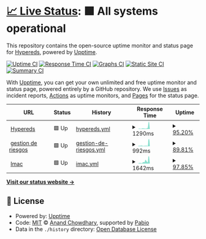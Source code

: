 # [📈 Live Status](https://Hypereds.github.io/upptime): <!--live status--> **🟩 All systems operational**

This repository contains the open-source uptime monitor and status page for [Hypereds](https://hypereds.com/), powered by [Upptime](https://github.com/upptime/upptime).

[![Uptime CI](https://github.com/Hypereds/upptime/workflows/Uptime%20CI/badge.svg)](https://github.com/Hypereds/upptime/actions?query=workflow%3A%22Uptime+CI%22)
[![Response Time CI](https://github.com/Hypereds/upptime/workflows/Response%20Time%20CI/badge.svg)](https://github.com/Hypereds/upptime/actions?query=workflow%3A%22Response+Time+CI%22)
[![Graphs CI](https://github.com/Hypereds/upptime/workflows/Graphs%20CI/badge.svg)](https://github.com/Hypereds/upptime/actions?query=workflow%3A%22Graphs+CI%22)
[![Static Site CI](https://github.com/Hypereds/upptime/workflows/Static%20Site%20CI/badge.svg)](https://github.com/Hypereds/upptime/actions?query=workflow%3A%22Static+Site+CI%22)
[![Summary CI](https://github.com/Hypereds/upptime/workflows/Summary%20CI/badge.svg)](https://github.com/Hypereds/upptime/actions?query=workflow%3A%22Summary+CI%22)

With [Upptime](https://upptime.js.org), you can get your own unlimited and free uptime monitor and status page, powered entirely by a GitHub repository. We use [Issues](https://github.com/Hypereds/upptime/issues) as incident reports, [Actions](https://github.com/Hypereds/upptime/actions) as uptime monitors, and [Pages](https://Hypereds.github.io/upptime) for the status page.

<!--start: status pages-->
<!-- This summary is generated by Upptime (https://github.com/upptime/upptime) -->
<!-- Do not edit this manually, your changes will be overwritten -->
<!-- prettier-ignore -->
| URL | Status | History | Response Time | Uptime |
| --- | ------ | ------- | ------------- | ------ |
| <img alt="" src="https://www.hypereds.com/favicon.ico" height="13"> [Hypereds](https://www.hypereds.com) | 🟩 Up | [hypereds.yml](https://github.com/Hypereds/upptime/commits/HEAD/history/hypereds.yml) | <details><summary><img alt="Response time graph" src="./graphs/hypereds/response-time-week.png" height="20"> 1290ms</summary><br><a href="https://Hypereds.github.io/upptime/history/hypereds"><img alt="Response time 716" src="https://img.shields.io/endpoint?url=https%3A%2F%2Fraw.githubusercontent.com%2FHypereds%2Fupptime%2FHEAD%2Fapi%2Fhypereds%2Fresponse-time.json"></a><br><a href="https://Hypereds.github.io/upptime/history/hypereds"><img alt="24-hour response time 2504" src="https://img.shields.io/endpoint?url=https%3A%2F%2Fraw.githubusercontent.com%2FHypereds%2Fupptime%2FHEAD%2Fapi%2Fhypereds%2Fresponse-time-day.json"></a><br><a href="https://Hypereds.github.io/upptime/history/hypereds"><img alt="7-day response time 1290" src="https://img.shields.io/endpoint?url=https%3A%2F%2Fraw.githubusercontent.com%2FHypereds%2Fupptime%2FHEAD%2Fapi%2Fhypereds%2Fresponse-time-week.json"></a><br><a href="https://Hypereds.github.io/upptime/history/hypereds"><img alt="30-day response time 674" src="https://img.shields.io/endpoint?url=https%3A%2F%2Fraw.githubusercontent.com%2FHypereds%2Fupptime%2FHEAD%2Fapi%2Fhypereds%2Fresponse-time-month.json"></a><br><a href="https://Hypereds.github.io/upptime/history/hypereds"><img alt="1-year response time 716" src="https://img.shields.io/endpoint?url=https%3A%2F%2Fraw.githubusercontent.com%2FHypereds%2Fupptime%2FHEAD%2Fapi%2Fhypereds%2Fresponse-time-year.json"></a></details> | <details><summary><a href="https://Hypereds.github.io/upptime/history/hypereds">95.20%</a></summary><a href="https://Hypereds.github.io/upptime/history/hypereds"><img alt="All-time uptime 83.48%" src="https://img.shields.io/endpoint?url=https%3A%2F%2Fraw.githubusercontent.com%2FHypereds%2Fupptime%2FHEAD%2Fapi%2Fhypereds%2Fuptime.json"></a><br><a href="https://Hypereds.github.io/upptime/history/hypereds"><img alt="24-hour uptime 95.43%" src="https://img.shields.io/endpoint?url=https%3A%2F%2Fraw.githubusercontent.com%2FHypereds%2Fupptime%2FHEAD%2Fapi%2Fhypereds%2Fuptime-day.json"></a><br><a href="https://Hypereds.github.io/upptime/history/hypereds"><img alt="7-day uptime 95.20%" src="https://img.shields.io/endpoint?url=https%3A%2F%2Fraw.githubusercontent.com%2FHypereds%2Fupptime%2FHEAD%2Fapi%2Fhypereds%2Fuptime-week.json"></a><br><a href="https://Hypereds.github.io/upptime/history/hypereds"><img alt="30-day uptime 98.87%" src="https://img.shields.io/endpoint?url=https%3A%2F%2Fraw.githubusercontent.com%2FHypereds%2Fupptime%2FHEAD%2Fapi%2Fhypereds%2Fuptime-month.json"></a><br><a href="https://Hypereds.github.io/upptime/history/hypereds"><img alt="1-year uptime 83.48%" src="https://img.shields.io/endpoint?url=https%3A%2F%2Fraw.githubusercontent.com%2FHypereds%2Fupptime%2FHEAD%2Fapi%2Fhypereds%2Fuptime-year.json"></a></details>
| <img alt="" src="https://www.gestionderiesgosmineros.com/favicon.ico" height="13"> [gestion de riesgos](https://www.gestionderiesgosmineros.com) | 🟩 Up | [gestion-de-riesgos.yml](https://github.com/Hypereds/upptime/commits/HEAD/history/gestion-de-riesgos.yml) | <details><summary><img alt="Response time graph" src="./graphs/gestion-de-riesgos/response-time-week.png" height="20"> 992ms</summary><br><a href="https://Hypereds.github.io/upptime/history/gestion-de-riesgos"><img alt="Response time 990" src="https://img.shields.io/endpoint?url=https%3A%2F%2Fraw.githubusercontent.com%2FHypereds%2Fupptime%2FHEAD%2Fapi%2Fgestion-de-riesgos%2Fresponse-time.json"></a><br><a href="https://Hypereds.github.io/upptime/history/gestion-de-riesgos"><img alt="24-hour response time 2595" src="https://img.shields.io/endpoint?url=https%3A%2F%2Fraw.githubusercontent.com%2FHypereds%2Fupptime%2FHEAD%2Fapi%2Fgestion-de-riesgos%2Fresponse-time-day.json"></a><br><a href="https://Hypereds.github.io/upptime/history/gestion-de-riesgos"><img alt="7-day response time 992" src="https://img.shields.io/endpoint?url=https%3A%2F%2Fraw.githubusercontent.com%2FHypereds%2Fupptime%2FHEAD%2Fapi%2Fgestion-de-riesgos%2Fresponse-time-week.json"></a><br><a href="https://Hypereds.github.io/upptime/history/gestion-de-riesgos"><img alt="30-day response time 739" src="https://img.shields.io/endpoint?url=https%3A%2F%2Fraw.githubusercontent.com%2FHypereds%2Fupptime%2FHEAD%2Fapi%2Fgestion-de-riesgos%2Fresponse-time-month.json"></a><br><a href="https://Hypereds.github.io/upptime/history/gestion-de-riesgos"><img alt="1-year response time 990" src="https://img.shields.io/endpoint?url=https%3A%2F%2Fraw.githubusercontent.com%2FHypereds%2Fupptime%2FHEAD%2Fapi%2Fgestion-de-riesgos%2Fresponse-time-year.json"></a></details> | <details><summary><a href="https://Hypereds.github.io/upptime/history/gestion-de-riesgos">89.81%</a></summary><a href="https://Hypereds.github.io/upptime/history/gestion-de-riesgos"><img alt="All-time uptime 27.81%" src="https://img.shields.io/endpoint?url=https%3A%2F%2Fraw.githubusercontent.com%2FHypereds%2Fupptime%2FHEAD%2Fapi%2Fgestion-de-riesgos%2Fuptime.json"></a><br><a href="https://Hypereds.github.io/upptime/history/gestion-de-riesgos"><img alt="24-hour uptime 96.84%" src="https://img.shields.io/endpoint?url=https%3A%2F%2Fraw.githubusercontent.com%2FHypereds%2Fupptime%2FHEAD%2Fapi%2Fgestion-de-riesgos%2Fuptime-day.json"></a><br><a href="https://Hypereds.github.io/upptime/history/gestion-de-riesgos"><img alt="7-day uptime 89.81%" src="https://img.shields.io/endpoint?url=https%3A%2F%2Fraw.githubusercontent.com%2FHypereds%2Fupptime%2FHEAD%2Fapi%2Fgestion-de-riesgos%2Fuptime-week.json"></a><br><a href="https://Hypereds.github.io/upptime/history/gestion-de-riesgos"><img alt="30-day uptime 80.12%" src="https://img.shields.io/endpoint?url=https%3A%2F%2Fraw.githubusercontent.com%2FHypereds%2Fupptime%2FHEAD%2Fapi%2Fgestion-de-riesgos%2Fuptime-month.json"></a><br><a href="https://Hypereds.github.io/upptime/history/gestion-de-riesgos"><img alt="1-year uptime 27.81%" src="https://img.shields.io/endpoint?url=https%3A%2F%2Fraw.githubusercontent.com%2FHypereds%2Fupptime%2FHEAD%2Fapi%2Fgestion-de-riesgos%2Fuptime-year.json"></a></details>
| <img alt="" src="https://www.interelectricasimacsas.com/assets/tower.ico" height="13"> [Imac](https://www.interelectricasimacsas.com) | 🟩 Up | [imac.yml](https://github.com/Hypereds/upptime/commits/HEAD/history/imac.yml) | <details><summary><img alt="Response time graph" src="./graphs/imac/response-time-week.png" height="20"> 1642ms</summary><br><a href="https://Hypereds.github.io/upptime/history/imac"><img alt="Response time 792" src="https://img.shields.io/endpoint?url=https%3A%2F%2Fraw.githubusercontent.com%2FHypereds%2Fupptime%2FHEAD%2Fapi%2Fimac%2Fresponse-time.json"></a><br><a href="https://Hypereds.github.io/upptime/history/imac"><img alt="24-hour response time 3586" src="https://img.shields.io/endpoint?url=https%3A%2F%2Fraw.githubusercontent.com%2FHypereds%2Fupptime%2FHEAD%2Fapi%2Fimac%2Fresponse-time-day.json"></a><br><a href="https://Hypereds.github.io/upptime/history/imac"><img alt="7-day response time 1642" src="https://img.shields.io/endpoint?url=https%3A%2F%2Fraw.githubusercontent.com%2FHypereds%2Fupptime%2FHEAD%2Fapi%2Fimac%2Fresponse-time-week.json"></a><br><a href="https://Hypereds.github.io/upptime/history/imac"><img alt="30-day response time 825" src="https://img.shields.io/endpoint?url=https%3A%2F%2Fraw.githubusercontent.com%2FHypereds%2Fupptime%2FHEAD%2Fapi%2Fimac%2Fresponse-time-month.json"></a><br><a href="https://Hypereds.github.io/upptime/history/imac"><img alt="1-year response time 792" src="https://img.shields.io/endpoint?url=https%3A%2F%2Fraw.githubusercontent.com%2FHypereds%2Fupptime%2FHEAD%2Fapi%2Fimac%2Fresponse-time-year.json"></a></details> | <details><summary><a href="https://Hypereds.github.io/upptime/history/imac">97.85%</a></summary><a href="https://Hypereds.github.io/upptime/history/imac"><img alt="All-time uptime 83.64%" src="https://img.shields.io/endpoint?url=https%3A%2F%2Fraw.githubusercontent.com%2FHypereds%2Fupptime%2FHEAD%2Fapi%2Fimac%2Fuptime.json"></a><br><a href="https://Hypereds.github.io/upptime/history/imac"><img alt="24-hour uptime 93.66%" src="https://img.shields.io/endpoint?url=https%3A%2F%2Fraw.githubusercontent.com%2FHypereds%2Fupptime%2FHEAD%2Fapi%2Fimac%2Fuptime-day.json"></a><br><a href="https://Hypereds.github.io/upptime/history/imac"><img alt="7-day uptime 97.85%" src="https://img.shields.io/endpoint?url=https%3A%2F%2Fraw.githubusercontent.com%2FHypereds%2Fupptime%2FHEAD%2Fapi%2Fimac%2Fuptime-week.json"></a><br><a href="https://Hypereds.github.io/upptime/history/imac"><img alt="30-day uptime 99.50%" src="https://img.shields.io/endpoint?url=https%3A%2F%2Fraw.githubusercontent.com%2FHypereds%2Fupptime%2FHEAD%2Fapi%2Fimac%2Fuptime-month.json"></a><br><a href="https://Hypereds.github.io/upptime/history/imac"><img alt="1-year uptime 83.64%" src="https://img.shields.io/endpoint?url=https%3A%2F%2Fraw.githubusercontent.com%2FHypereds%2Fupptime%2FHEAD%2Fapi%2Fimac%2Fuptime-year.json"></a></details>

<!--end: status pages-->

[**Visit our status website →**](https://Hypereds.github.io/upptime)

## 📄 License

- Powered by: [Upptime](https://github.com/upptime/upptime)
- Code: [MIT](./LICENSE) © [Anand Chowdhary](https://anandchowdhary.com), supported by [Pabio](https://pabio.com)
- Data in the `./history` directory: [Open Database License](https://opendatacommons.org/licenses/odbl/1-0/)

